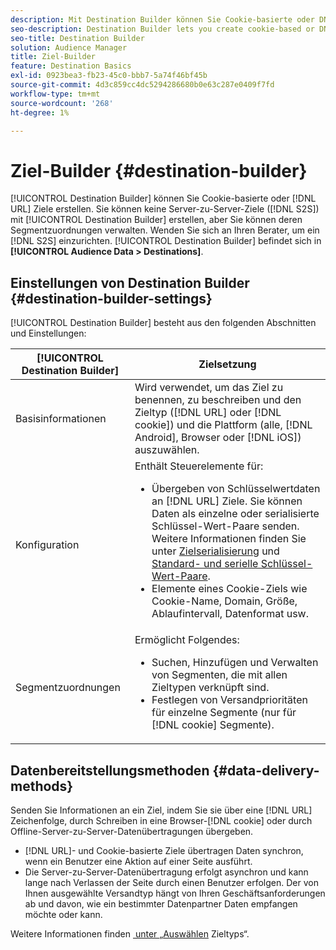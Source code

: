 ```yaml
---
description: Mit Destination Builder können Sie Cookie-basierte oder DNL-URL-Ziele erstellen. Sie können mit Destination Builder keine Server-zu-Server-Ziele (S2S) erstellen, aber Sie können deren Segmentzuordnungen verwalten. Wenden Sie sich an Ihren Berater, um ein S2S-Ziel einzurichten. Der Destination Builder befindet sich unter Zielgruppendaten > Ziele .
seo-description: Destination Builder lets you create cookie-based or DNL URL destinations. You cannot create server-to-server (S2S) destinations with Destination Builder, but you can manage their segment mappings. Contact your consultant to set up a S2S destination. Destination Builder is located in Audience Data > Destinations.
seo-title: Destination Builder
solution: Audience Manager
title: Ziel-Builder
feature: Destination Basics
exl-id: 0923bea3-fb23-45c0-bbb7-5a74f46bf45b
source-git-commit: 4d3c859cc4dc5294286680b0e63c287e0409f7fd
workflow-type: tm+mt
source-wordcount: '268'
ht-degree: 1%

---
```


# Ziel-Builder {#destination-builder}

[!UICONTROL Destination Builder] können Sie Cookie-basierte oder [!DNL URL] Ziele erstellen. Sie können keine Server-zu-Server-Ziele ([!DNL S2S]) mit [!UICONTROL Destination Builder] erstellen, aber Sie können deren Segmentzuordnungen verwalten. Wenden Sie sich an Ihren Berater, um ein [!DNL S2S] einzurichten. [!UICONTROL Destination Builder] befindet sich in **[!UICONTROL Audience Data > Destinations]**.

## Einstellungen von Destination Builder {#destination-builder-settings}

<!-- destination-builder.xml -->

[!UICONTROL Destination Builder] besteht aus den folgenden Abschnitten und Einstellungen:

| [!UICONTROL Destination Builder] | Zielsetzung |
|--- |--- |
| Basisinformationen | Wird verwendet, um das Ziel zu benennen, zu beschreiben und den Zieltyp ([!DNL URL] oder [!DNL cookie]) und die Plattform (alle, [!DNL Android], Browser oder [!DNL iOS]) auszuwählen. |
| Konfiguration | Enthält Steuerelemente für: <br/><ul><li>Übergeben von Schlüsselwertdaten an [!DNL URL] Ziele. Sie können Daten als einzelne oder serialisierte Schlüssel-Wert-Paare senden. Weitere Informationen finden Sie unter [Zielserialisierung](../../features/destinations/key-value-pairs.md#destination-serialized) und [Standard- und serielle Schlüssel-Wert-Paare](../../features/destinations/key-value-pairs.md). </li><li>Elemente eines Cookie-Ziels wie Cookie-Name, Domain, Größe, Ablaufintervall, Datenformat usw.</li></ul> |
| Segmentzuordnungen | Ermöglicht Folgendes: <br/><ul><li>Suchen, Hinzufügen und Verwalten von Segmenten, die mit allen Zieltypen verknüpft sind. </li><li>Festlegen von Versandprioritäten für einzelne Segmente (nur für [!DNL cookie] Segmente).</li></ul> |

## Datenbereitstellungsmethoden {#data-delivery-methods}

Senden Sie Informationen an ein Ziel, indem Sie sie über eine [!DNL URL] Zeichenfolge, durch Schreiben in eine Browser-[!DNL cookie] oder durch Offline-Server-zu-Server-Datenübertragungen übergeben.

* [!DNL URL]- und Cookie-basierte Ziele übertragen Daten synchron, wenn ein Benutzer eine Aktion auf einer Seite ausführt.
* Die Server-zu-Server-Datenübertragung erfolgt asynchron und kann lange nach Verlassen der Seite durch einen Benutzer erfolgen. Der von Ihnen ausgewählte Versandtyp hängt von Ihren Geschäftsanforderungen ab und davon, wie ein bestimmter Datenpartner Daten empfangen möchte oder kann.

Weitere Informationen finden [&#x200B; unter „Auswählen &#x200B;](../../features/destinations/destinations.md) Zieltyps“.
